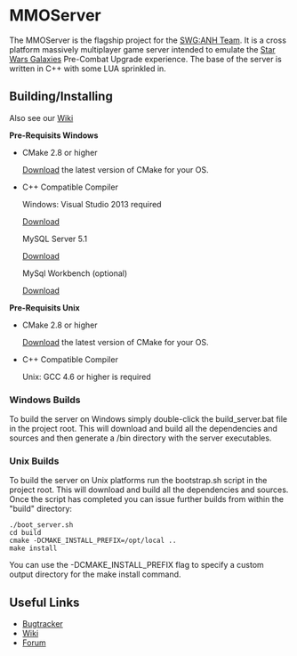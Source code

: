 # MMOServer #

The MMOServer is the flagship project for the [SWG:ANH Team][1]. It is a cross platform massively multiplayer game server intended to emulate the [Star Wars Galaxies][2] Pre-Combat Upgrade experience. The base of the server is written in C++ with some LUA sprinkled in.


## Building/Installing ##

Also see our [Wiki][0]

**Pre-Requisits Windows**

*   CMake 2.8 or higher

    [Download][3] the latest version of CMake for your OS.

*   C++ Compatible Compiler

    Windows: Visual Studio 2013 required 
	
	[Download][7]
	
	MySQL Server 5.1
	
	[Download][8]
	
	MySql Workbench (optional)
	
	[Download][9]    
	
	
**Pre-Requisits Unix**

*   CMake 2.8 or higher

    [Download][3] the latest version of CMake for your OS.
	
*   C++ Compatible Compiler
	
	Unix: GCC 4.6 or higher is required
	

### Windows Builds ###

To build the server on Windows simply double-click the build_server.bat file in the project root. This will download and build all the dependencies and sources and then generate a /bin directory with the server executables.

### Unix Builds ###

To build the server on Unix platforms run the bootstrap.sh script in the project root. This will download and build all the dependencies and sources. Once the script has completed you can issue further builds from within the "build" directory:

    ./boot_server.sh
    cd build
    cmake -DCMAKE_INSTALL_PREFIX=/opt/local ..
    make install
    
You can use the -DCMAKE\_INSTALL\_PREFIX flag to specify a custom output directory for the make install command. 

## Useful Links ##

*   [Bugtracker][4]
*   [Wiki][5]
*   [Forum][6]


  [0]: https://github.com/swganh/mmoserver/wiki
  [1]: http://swganh.com/
  [2]: http://starwarsgalaxies.com/
  [3]: http://cmake.org/cmake/resources/software.html
  [4]: http://bugtracker.swganh.com/
  [5]: http://wiki.swganh.org/
  [6]: http://www.swganh.com/anh_community/
  [7]: https://my.visualstudio.com/Downloads?q=visual%20studio%202013&wt.mc_id=o~msft~vscom~older-downloads
  [8]: https://downloads.mysql.com/archives/community/
  [9]: https://downloads.mysql.com/archives/workbench/
